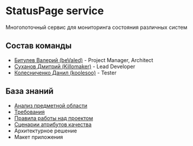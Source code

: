 # StatusPage service

Многопоточный сервис для мониторинга состояния различных систем

## Состав команды

- [Битулев Валерий (beValed)](https://github.com/beValed) - Project Manager, Architect
- [Суханов Дмитрий (Killomaker)](https://github.com/Killomaker) - Lead Developer
- [Колесниченко Данил (koolesoo)](https://github.com/koolesoo) - Tester

## База знаний

- [Анализ предметной области](./docs/Анализ%20предметной%20области.md)
- [Требования](./docs/Требования.md)
- [Правила работы над проектом](./docs/Правила%20работы%20над%20проектом.md)
- [Сценарии атрибутов качества](./docs/Сценарии%20атрибутов%20качества.md)
- Архитектурное решение
- Макет приложения
